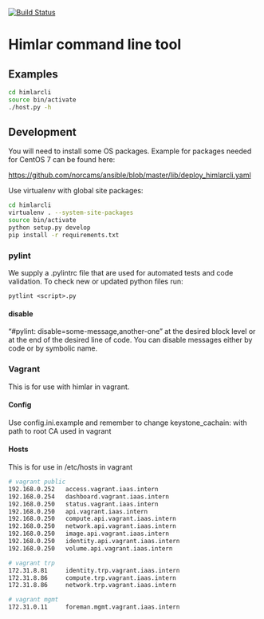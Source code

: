 [![Build Status](https://travis-ci.org/norcams/himlarcli.svg?branch=master)](https://travis-ci.org/norcams/himlarcli)
# Himlar command line tool

## Examples

```bash
cd himlarcli
source bin/activate
./host.py -h
```

## Development

You will need to install some OS packages. Example for packages
needed for CentOS 7 can be found here:

https://github.com/norcams/ansible/blob/master/lib/deploy_himlarcli.yaml

Use virtualenv with global site packages:

```bash
cd himlarcli
virtualenv . --system-site-packages
source bin/activate
python setup.py develop
pip install -r requirements.txt
```
### pylint

We supply a .pylintrc file that are used for automated tests and code validation.
To check new or updated python files run:
```
pytlint <script>.py
```

#### disable

“#pylint: disable=some-message,another-one” at the desired block level or at the
end of the desired line of code. You can disable messages either by code or by
symbolic name.

### Vagrant

This is for use with himlar in vagrant.

#### Config

Use config.ini.example and remember to change keystone_cachain: with
path to root CA used in vagrant

#### Hosts

This is for use in /etc/hosts in vagrant

```bash
# vagrant public
192.168.0.252   access.vagrant.iaas.intern
192.168.0.254   dashboard.vagrant.iaas.intern
192.168.0.250   status.vagrant.iaas.intern
192.168.0.250   api.vagrant.iaas.intern
192.168.0.250   compute.api.vagrant.iaas.intern
192.168.0.250   network.api.vagrant.iaas.intern
192.168.0.250   image.api.vagrant.iaas.intern
192.168.0.250   identity.api.vagrant.iaas.intern
192.168.0.250   volume.api.vagrant.iaas.intern

# vagrant trp
172.31.8.81     identity.trp.vagrant.iaas.intern
172.31.8.86     compute.trp.vagrant.iaas.intern
172.31.8.86     network.trp.vagrant.iaas.intern

# vagrant mgmt
172.31.0.11     foreman.mgmt.vagrant.iaas.intern
```
